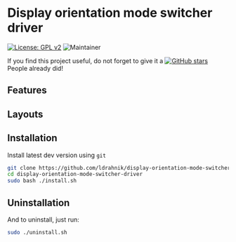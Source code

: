 # Display orientation mode switcher driver

[![License: GPL v2](https://img.shields.io/badge/License-GPLv2-blue.svg)](https://www.gnu.org/licenses/old-licenses/gpl-2.0.en.html)
![Maintainer](https://img.shields.io/badge/maintainer-ldrahnik-blue)

If you find this project useful, do not forget to give it a [![GitHub stars](https://img.shields.io/github/stars/ldrahnik/display-orientation-mode-switcher-driver.svg?style=social&label=Star&maxAge=2592000)](https://github.com/ldrahnik/display-orientation-mode-switcher/stargazers) People already did!

## Features

## Layouts

## Installation

Install latest dev version using `git`

```bash
git clone https://github.com/ldrahnik/display-orientation-mode-switcher-driver
cd display-orientation-mode-switcher-driver
sudo bash ./install.sh
```

## Uninstallation

And to uninstall, just run:

```bash
sudo ./uninstall.sh
```